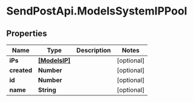 # SendPostApi.ModelsSystemIPPool

## Properties
Name | Type | Description | Notes
------------ | ------------- | ------------- | -------------
**iPs** | [**[ModelsIP]**](ModelsIP.md) |  | [optional] 
**created** | **Number** |  | [optional] 
**id** | **Number** |  | [optional] 
**name** | **String** |  | [optional] 


